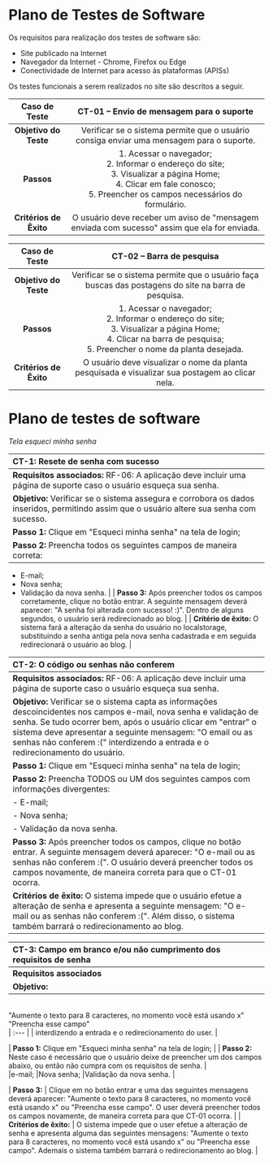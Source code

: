 # Plano de Testes de Software

Os requisitos para realização dos testes de software são:

- Site publicado na Internet
- Navegador da Internet - Chrome, Firefox ou Edge
- Conectividade de Internet para acesso às plataformas (APISs)

Os testes funcionais a serem realizados no site são descritos a seguir.

| **Caso de Teste** 	| **CT-01 – Envio de mensagem para o suporte** 	|
|:---:	|:---:	|
| **Objetivo do Teste** 	| Verificar se o sistema permite que o usuário consiga enviar uma mensagem para o suporte. 	|
| **Passos** 	| 1. Acessar o navegador; <br>2. Informar o endereço do site;<br>3. Visualizar a página Home;<br>4. Clicar em fale conosco;<br> 5. Preencher os campos necessários do formulário. 	|
| **Critérios de Êxito** 	| O usuário deve receber um aviso de "mensagem enviada com sucesso" assim que ela for enviada. |

| **Caso de Teste** 	| **CT-02 – Barra de pesquisa**	|
|:---:	|:---:	|
| **Objetivo do Teste** 	| Verificar se o sistema permite que o usuário faça buscas das postagens do site na barra de pesquisa. 	|
| **Passos** 	| 1. Acessar o navegador; <br>2. Informar o endereço do site;<br>3. Visualizar a página Home;<br>4. Clicar na barra de pesquisa;<br> 5. Preencher o nome da planta desejada. 	|
| **Critérios de Êxito** 	| O usuário deve visualizar o nome da planta pesquisada e visualizar sua postagem ao clicar nela. |

# Plano de testes de software

_Tela esqueci minha senha_

| **CT-1: Resete de senha com sucesso** |
| :--- |
| **Requisitos associados:** RF-06: A aplicação deve incluir uma página de suporte caso o usuário esqueça sua senha. |
| **Objetivo:** Verificar se o sistema assegura e corrobora os dados inseridos, permitindo assim que o usuário altere sua senha com sucesso. |
| **Passo 1:** Clique em "Esqueci minha senha" na tela de login; |
| **Passo 2:** Preencha todos os seguintes campos de maneira correta:
  - E-mail;
  - Nova senha;
  - Validação da nova senha. |
| **Passo 3:** Após preencher todos os campos corretamente, clique no botão entrar. A seguinte mensagem deverá aparecer: "A senha foi alterada com sucesso! :)". Dentro de alguns segundos, o usuário será redirecionado ao blog. |
| **Critério de êxito:** O sistema fará a alteração da senha do usuário no localstorage, substituindo a senha antiga pela nova senha cadastrada e em seguida redirecionará o usuário ao blog. |


| **CT-2: O código ou senhas não conferem** |
| :--- |
| **Requisitos associados:** RF-06: A aplicação deve incluir uma página de suporte caso o usuário esqueça sua senha. |
| **Objetivo:** Verificar se o sistema capta as informações descoincidentes nos campos e-mail, nova senha e validação de senha. Se tudo ocorrer bem, após o usuário clicar em "entrar" o sistema deve apresentar a seguinte mensagem: "O email ou as senhas não conferem :(" interdizendo a entrada e o redirecionamento do usuário. |
| **Passo 1:** Clique em "Esqueci minha senha" na tela de login; |
| **Passo 2:** Preencha TODOS ou UM dos seguintes campos com informações divergentes: |
|  - E-mail;                                                                          |
|  - Nova senha;                                                                      |
|  - Validação da nova senha.                                                         |
| **Passo 3:** Após preencher todos os campos, clique no botão entrar. A seguinte mensagem deverá aparecer: "O e-mail ou as senhas não conferem :(". O usuário deverá preencher todos os campos novamente, de maneira correta para que o CT-01 ocorra. |
| **Critérios de êxito:** O sistema impede que o usuário efetue a alteração de senha e apresenta a seguinte mensagem: "O e-mail ou as senhas não conferem :(". Além disso, o sistema também barrará o redirecionamento ao blog. |


| **CT-3: Campo em branco e/ou não cumprimento dos requisitos de senha** |
| :--- |
| **Requisitos associados** | RF-06: A aplicação deve incluir uma página de suporte caso o usuário esqueça sua senha. |
| **Objetivo:** | Verificar se o sistema capta as informações descoincidentes nos campos e-mail, nova senha e validação de senha. Se tudo ocorrer bem, após o user clicar em "entrar" o sistema deve apresentar alguma das seguintes mensagens:
<br>
"Aumente o texto para 8 caracteres, no momento você está usando x"
<br>
"Preencha esse campo"
<br>
| :--- |
| interdizendo a entrada e o redirecionamento do user. |

| **Passo 1:**  Clique em "Esqueci minha senha" na tela de login; |
| **Passo 2:**  Neste caso é necessário que o usuário deixe de preencher um dos campos abaixo, ou então não cumpra com os requisitos de senha. |
<br>
|e-mail;
|Nova senha;
|Validação da nova senha. |

| **Passo 3:** | Clique em no botão entrar e uma das seguintes mensagens deverá aparecer: "Aumente o texto para 8 caracteres, no momento você está usando x" ou "Preencha esse campo". O user deverá preencher todos os campos novamente, de maneira correta para que CT-01 ocorra. |
| **Critérios de êxito:** | O sistema impede que o user efetue a alteração de senha e apresenta alguma das seguintes mensagens: "Aumente o texto para 8 caracteres, no momento você está usando x" ou "Preencha esse campo". Ademais o sistema também barrará o redirecionamento ao blog. |


